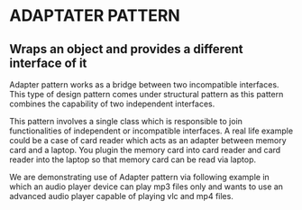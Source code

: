 # ADAPTATER PATTERN

## Wraps an object and provides a different interface of it

Adapter pattern works as a bridge between two incompatible interfaces. 
This type of design pattern comes under structural pattern as this pattern combines the capability of two independent interfaces.

This pattern involves a single class which is responsible to join functionalities of independent or incompatible interfaces. 
A real life example could be a case of card reader which acts as an adapter between memory card and a laptop. 
You plugin the memory card into card reader and card reader into the laptop so that memory card can be read via laptop.

We are demonstrating use of Adapter pattern via following example in which an audio player device can play mp3 files only and wants to use an advanced audio player capable of playing vlc and mp4 files.
